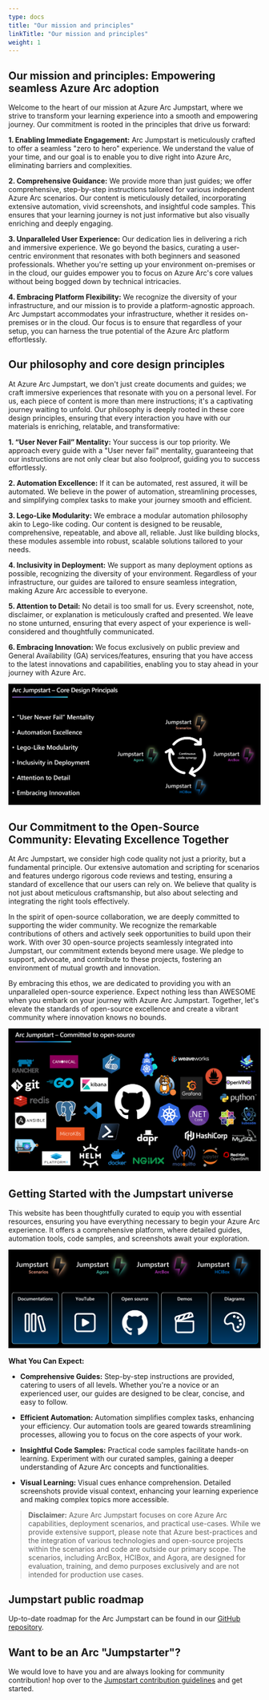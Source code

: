 ```yaml
---
type: docs
title: "Our mission and principles"
linkTitle: "Our mission and principles"
weight: 1
---
```


## Our mission and principles: Empowering seamless Azure Arc adoption

Welcome to the heart of our mission at Azure Arc Jumpstart, where we strive to transform your learning experience into a smooth and empowering journey. Our commitment is rooted in the principles that drive us forward:

**1. Enabling Immediate Engagement:** Arc Jumpstart is meticulously crafted to offer a seamless "zero to hero" experience. We understand the value of your time, and our goal is to enable you to dive right into Azure Arc, eliminating barriers and complexities.

**2. Comprehensive Guidance:** We provide more than just guides; we offer comprehensive, step-by-step instructions tailored for various independent Azure Arc scenarios. Our content is meticulously detailed, incorporating extensive automation, vivid screenshots, and insightful code samples. This ensures that your learning journey is not just informative but also visually enriching and deeply engaging.

**3. Unparalleled User Experience:** Our dedication lies in delivering a rich and immersive experience. We go beyond the basics, curating a user-centric environment that resonates with both beginners and seasoned professionals. Whether you're setting up your environment on-premises or in the cloud, our guides empower you to focus on Azure Arc's core values without being bogged down by technical intricacies.

**4. Embracing Platform Flexibility:** We recognize the diversity of your infrastructure, and our mission is to provide a platform-agnostic approach. Arc Jumpstart accommodates your infrastructure, whether it resides on-premises or in the cloud. Our focus is to ensure that regardless of your setup, you can harness the true potential of the Azure Arc platform effortlessly.

## Our philosophy and core design principles

At Azure Arc Jumpstart, we don't just create documents and guides; we craft immersive experiences that resonate with you on a personal level. For us, each piece of content is more than mere instructions; it's a captivating journey waiting to unfold. Our philosophy is deeply rooted in these core design principles, ensuring that every interaction you have with our materials is enriching, relatable, and transformative:

**1. “User Never Fail” Mentality:** Your success is our top priority. We approach every guide with a "User never fail" mentality, guaranteeing that our instructions are not only clear but also foolproof, guiding you to success effortlessly.

**2. Automation Excellence:** If it can be automated, rest assured, it will be automated. We believe in the power of automation, streamlining processes, and simplifying complex tasks to make your journey smooth and efficient.

**3. Lego-Like Modularity:** We embrace a modular automation philosophy akin to Lego-like coding. Our content is designed to be reusable, comprehensive, repeatable, and above all, reliable. Just like building blocks, these modules assemble into robust, scalable solutions tailored to your needs.

**4. Inclusivity in Deployment:** We support as many deployment options as possible, recognizing the diversity of your environment. Regardless of your infrastructure, our guides are tailored to ensure seamless integration, making Azure Arc accessible to everyone.

**5. Attention to Detail:** No detail is too small for us. Every screenshot, note, disclaimer, or explanation is meticulously crafted and presented. We leave no stone unturned, ensuring that every aspect of your experience is well-considered and thoughtfully communicated.

**6. Embracing Innovation:** We focus exclusively on public preview and General Availability (GA) services/features, ensuring that you have access to the latest innovations and capabilities, enabling you to stay ahead in your journey with Azure Arc.

![Image of the Jumpstart core design principles](/img/about/principles.png)

## Our Commitment to the Open-Source Community: Elevating Excellence Together

At Arc Jumpstart, we consider high code quality not just a priority, but a fundamental principle. Our extensive automation and scripting for scenarios and features undergo rigorous code reviews and testing, ensuring a standard of excellence that our users can rely on. We believe that quality is not just about meticulous craftsmanship, but also about selecting and integrating the right tools effectively.

In the spirit of open-source collaboration, we are deeply committed to supporting the wider community. We recognize the remarkable contributions of others and actively seek opportunities to build upon their work. With over 30 open-source projects seamlessly integrated into Jumpstart, our commitment extends beyond mere usage. We pledge to support, advocate, and contribute to these projects, fostering an environment of mutual growth and innovation.

By embracing this ethos, we are dedicated to providing you with an unparalleled open-source experience. Expect nothing less than AWESOME when you embark on your journey with Azure Arc Jumpstart. Together, let's elevate the standards of open-source excellence and create a vibrant community where innovation knows no bounds.

![Image showing open-source projects logos](/img/about/oss.png)

## Getting Started with the Jumpstart universe

This website has been thoughtfully curated to equip you with essential resources, ensuring you have everything necessary to begin your Azure Arc experience. It offers a comprehensive platform, where detailed guides, automation tools, code samples, and screenshots await your exploration.

![Image showing the Jumpstart universe](/img/about/universe.png)

**What You Can Expect:**

- **Comprehensive Guides:** Step-by-step instructions are provided, catering to users of all levels. Whether you're a novice or an experienced user, our guides are designed to be clear, concise, and easy to follow.

- **Efficient Automation:** Automation simplifies complex tasks, enhancing your efficiency. Our automation tools are geared towards streamlining processes, allowing you to focus on the core aspects of your work.

- **Insightful Code Samples:** Practical code samples facilitate hands-on learning. Experiment with our curated samples, gaining a deeper understanding of Azure Arc concepts and functionalities.

- **Visual Learning:** Visual cues enhance comprehension. Detailed screenshots provide visual context, enhancing your learning experience and making complex topics more accessible.

> **Disclaimer:** Azure Arc Jumpstart focuses on core Azure Arc capabilities, deployment scenarios, and practical use-cases. While we provide extensive support, please note that Azure best-practices and the integration of various technologies and open-source projects within the scenarios and code are outside our primary scope. The scenarios, including ArcBox, HCIBox, and Agora, are designed for evaluation, training, and demo purposes exclusively and are not intended for production use cases.

## Jumpstart public roadmap

Up-to-date roadmap for the Arc Jumpstart can be found in our [GitHub repository](https://aka.ms/JumpstartRoadmap).

## Want to be an Arc "Jumpstarter"?

We would love to have you and are always looking for community contribution! hop over to the [Jumpstart contribution guidelines](/contribution_guidelines/) and get started.
